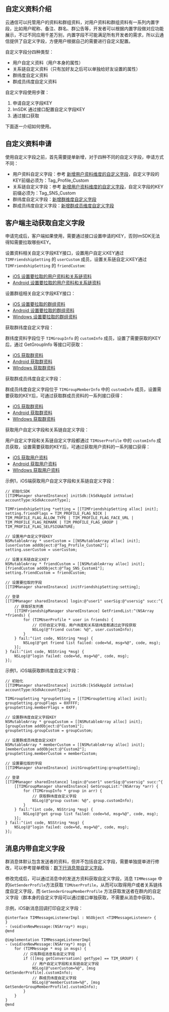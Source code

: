 

## 自定义资料介绍

云通信可以托管用户的资料和群组资料，对用户资料和群组资料有一系列内置字段，比如用户昵称、备注、群名、群公告等，开发者可以根据内置字段做对应功能展示，不过不同应用千差万别，内置字段不可能满足所有开发者的需求，所以云通信提供了自定义字段，方便用户根据自己的需要进行自定义配置。

自定义字段分四种类型：

* 用户自定义资料（用户本身的属性）
* 关系链自定义资料（只有加好友之后可以单独给好友设置的属性）
* 群纬度自定义资料
* 群成员纬度自定义资料

自定义字段使用步骤：

1. 申请自定义字段KEY
2. ImSDK 通过接口配置自定义字段KEY
3. 通过接口获取

下面逐一介绍如何使用。

## 自定义资料申请

使用自定义字段之前，首先需要提单新增，对于四种不同的自定义字段，申请方式不同：

* 用户资料自定义字段：参考 [新增用户资料维度的自定义字段](/doc/product/269/云通信配置变更需求工单#.E6.96.B0.E5.A2.9E.E7.94.A8.E6.88.B7.E8.B5.84.E6.96.99.E7.BB.B4.E5.BA.A6.E7.9A.84.E8.87.AA.E5.AE.9A.E4.B9.89.E5.AD.97.E6.AE.B5)，自定义字段的KEY前缀必须为：Tag_Profile_Custom
* 关系链自定义字段：参考 [新增用户资料维度的自定义字段](/doc/product/269/云通信配置变更需求工单#.E6.96.B0.E5.A2.9E.E7.94.A8.E6.88.B7.E8.B5.84.E6.96.99.E7.BB.B4.E5.BA.A6.E7.9A.84.E8.87.AA.E5.AE.9A.E4.B9.89.E5.AD.97.E6.AE.B5)，自定义字段的KEY前缀必须为：Tag_SNS_Custom
* 群纬度自定义字段：[新增群维度自定义字段](/doc/product/269/云通信配置变更需求工单#.E6.96.B0.E5.A2.9E.E7.BE.A4.E7.BB.B4.E5.BA.A6.E8.87.AA.E5.AE.9A.E4.B9.89.E5.AD.97.E6.AE.B5)
* 群成员纬度自定义字段：[新增群成员维度自定义字段](/doc/product/269/云通信配置变更需求工单#.E6.96.B0.E5.A2.9E.E7.BE.A4.E6.88.90.E5.91.98.E7.BB.B4.E5.BA.A6.E8.87.AA.E5.AE.9A.E4.B9.89.E5.AD.97.E6.AE.B5)

## 客户端主动获取自定义字段

申请完成后，客户端如果使用，需要通过接口设置申请的KEY，否则ImSDK无法得知需要拉取哪些KEY。

设置资料相关自定义字段KEY接口，设置用户自定义KEY通过 `TIMFriendshipSetting` 的 `userCustom` 成员，设置关系链自定义KEY通过 `TIMFriendshipSetting` 的 `friendCustom`:

- [iOS 设置要拉取的用户资料和关系链资料](/doc/product/269/1578#.E6.8C.89.E7.85.A7.E5.AD.97.E6.AE.B5.E8.8E.B7.E5.8F.96.E7.94.A8.E6.88.B7.E8.B5.84.E6.96.99)
- [Android 设置要拉取的用户资料和关系链资料](/doc/product/269/1564#.E6.8C.89.E7.85.A7.E5.AD.97.E6.AE.B5.E8.8E.B7.E5.8F.96.E7.94.A8.E6.88.B7.E8.B5.84.E6.96.99)

设置群组相关自定义字段KEY接口：

- [iOS 设置要拉取的群组资料](/doc/product/269/1571#.E8.AE.BE.E7.BD.AE.E6.8B.89.E5.8F.96.E5.AD.97.E6.AE.B5)
- [Android 设置要拉取的群组资料](/doc/product/269/1563#.E8.AE.BE.E7.BD.AE.E6.8B.89.E5.8F.96.E5.AD.97.E6.AE.B5)
- [Windows 设置要拉取的群组资料](/doc/product/269/1592#.E8.AE.BE.E7.BD.AE.E6.8B.89.E5.8F.96.E5.AD.97.E6.AE.B5)

获取群纬度自定义字段：

群纬度资料字段位于 `TIMGroupInfo` 的 `customInfo` 成员，设置了需要获取的KEY后，通过 GetGroupInfo 等接口可获取：

- [iOS 获取群资料](/doc/product/269/1571#4.-.E8.8E.B7.E5.8F.96.E7.BE.A4.E8.B5.84.E6.96.99)
- [Android 获取群资料](/doc/product/269/1563#4.-.E8.8E.B7.E5.8F.96.E7.BE.A4.E7.BB.84.E8.B5.84.E6.96.99)
- [WIndows 获取群资料](/doc/product/269/1592#4.-.E8.8E.B7.E5.8F.96.E7.BE.A4.E8.B5.84.E6.96.99)

获取群成员纬度自定义字段：

群成员纬度自定义字段位于 `TIMGroupMemberInfo` 中的 `customInfo` 成员，设置需要获取的KEY后，可通过获取群成员资料的一系列接口获得：

- [iOS 获取群资料](/doc/product/269/1571#4.-.E8.8E.B7.E5.8F.96.E7.BE.A4.E8.B5.84.E6.96.99)
- [Android 获取群资料](/doc/product/269/1563#4.-.E8.8E.B7.E5.8F.96.E7.BE.A4.E7.BB.84.E8.B5.84.E6.96.99)
- [WIndows 获取群资料](/doc/product/269/1592#4.-.E8.8E.B7.E5.8F.96.E7.BE.A4.E8.B5.84.E6.96.99)


获取用户自定义字段和关系链自定义字段：

用户自定义字段和关系链自定义字段都通过 `TIMUserProfile` 中的 `customInfo` 成员获取，设置需要获取的KEY后，可通过获取用户资料的一系列接口获得：

- [iOS 获取用户资料](/doc/product/269/1578#3.-.E8.8E.B7.E5.8F.96.E8.B5.84.E6.96.99)
- [Android 获取用户资料](/doc/product/269/1564#3.-.E8.8E.B7.E5.8F.96.E8.B5.84.E6.96.99)
- [WIndows 获取用户资料](/doc/product/269/1593#3.-.E8.8E.B7.E5.8F.96.E8.B5.84.E6.96.99)


示例1，iOS端获取用户自定义字段和关系链自定义字段：

```
// 初始化SDK
[[TIMManager sharedInstance] initSdk:[kSdkAppId intValue] accountType:kSdkAccountType];

TIMFriendshipSetting *setting = [[TIMFriendshipSetting alloc] init];
setting.friendFlags = TIM_PROFILE_FLAG_NICK | TIM_PROFILE_FLAG_ALLOW_TYPE | TIM_PROFILE_FLAG_FACE_URL | TIM_PROFILE_FLAG_REMARK | TIM_PROFILE_FLAG_GROUP | TIM_PROFILE_FLAG_SELFSIGNATURE;

// 设置用户自定义字段KEY
NSMutableArray * userCustom = [[NSMutableArray alloc] init];
[userCustom addObject:@"Tag_Profile_Custom2"];
setting.userCustom = userCustom;

// 设置关系链自定义KEY
NSMutableArray * friendCustom = [[NSMutableArray alloc] init];
[friendCustom addObject:@"Tag_SNS_Custom1"];
setting.friendCustom = friendCustom;

// 设置要拉取的字段
[[TIMManager sharedInstance] initFriendshipSetting:setting];

// 登录
[[TIMManager sharedInstance] login:@"user1" userSig:@"usersig" succ:^{
	// 获取好友列表
    [[TIMFriendshipManager sharedInstance] GetFriendList:^(NSArray *friends) {
        for (TIMUserProfile * user in friends) {
			// 打印自定义字段，用户纬度和关系链纬度都通过此字段获取
            NSLog(@"friend custom: %@", user.customInfo);
        }
    } fail:^(int code, NSString *msg) {
        NSLog(@"get friend list failed: code=%d, msg=%@", code, msg);
    }];
} fail:^(int code, NSString *msg) {
    NSLog(@"login failed: code=%d, msg=%@", code, msg);
}];
```

示例1，iOS端获取群纬度自定义字段：

```
// 初始化
[[TIMManager sharedInstance] initSdk:[kSdkAppId intValue] accountType:kSdkAccountType];

TIMGroupSetting *groupSetting = [[TIMGroupSetting alloc] init];
groupSetting.groupFlags = 0XFFFF;
groupSetting.memberFlags = 0XFF;

// 设置群纬度自定义字段KEY
NSMutableArray * groupCustom = [[NSMutableArray alloc] init];
[groupCustom addObject:@"Custom1"];
groupSetting.groupCustom = groupCustom;

// 设置群成员纬度自定义KEY
NSMutableArray * memberCustom = [[NSMutableArray alloc] init];
[memberCustom addObject:@"Custom2"];
groupSetting.memberCustom = memberCustom;

// 设置要拉取的字段
[[TIMManager sharedInstance] initGroupSetting:groupSetting];

// 登录
[[TIMManager sharedInstance] login:@"user1" userSig:@"usersig" succ:^{
    [[TIMGroupManager sharedInstance] GetGroupList:^(NSArray *arr) {
        for (TIMGroupInfo * group in arr) {
            // 获取群纬度自定义字段
            NSLog(@"group custom: %@", group.customInfo);
        }
    } fail:^(int code, NSString *msg) {
        NSLog(@"get group list failed: code=%d, msg=%@", code, msg);
    }];
} fail:^(int code, NSString *msg) {
    NSLog(@"login failed: code=%d, msg=%@", code, msg);
}];
```

## 消息内带自定义字段

群消息体默认包含发送者的资料，但并不包括自定义字段，需要单独提单进行修改，可以参考提单模版：[群下行消息带自定义字段](/doc/product/269/%E4%BA%91%E9%80%9A%E4%BF%A1%E9%85%8D%E7%BD%AE%E5%8F%98%E6%9B%B4%E9%9C%80%E6%B1%82%E5%B7%A5%E5%8D%95#2.6-.E7.BE.A4.E4.B8.8B.E8.A1.8C.E6.B6.88.E6.81.AF.E5.B8.A6.E8.87.AA.E5.AE.9A.E4.B9.89.E5.AD.97.E6.AE.B5)。

修改完成后，可以通过消息中的发送方资料获取自定义字段，消息 `TIMMessage` 中的`GetSenderProfile`方法获取 `TIMUserProfile`，从而可以取得用户或者关系链纬度自定义字段，而 `GetSenderGroupMemberProfile` 方法获取发送者在群内的自定义字段（群本身的自定义字段可以通过接口单独获取，不需要从消息中获取）。

示例，iOS新消息回调打印自定义字段：

```
@interface TIMMessageListenerImpl : NSObject <TIMMessageListener> {
}
- (void)onNewMessage:(NSArray*) msgs;
@end

@implementation TIMMessageListenerImpl
- (void)onNewMessage:(NSArray*) msgs {
    for (TIMMessage * msg in msgs) {
        // 只有群组消息有自定义字段
        if ([[msg getConversation] getType] == TIM_GROUP) {
            // 用户自定义字段和关系链自定义字段
            NSLog(@"userCustom=%@", [msg GetSenderProfile].customInfo);
            // 群成员纬度自定义字段
            NSLog(@"memberCustom=%@", [msg GetSenderGroupMemberProfile].customInfo);
        }
    }
}
@end
```

